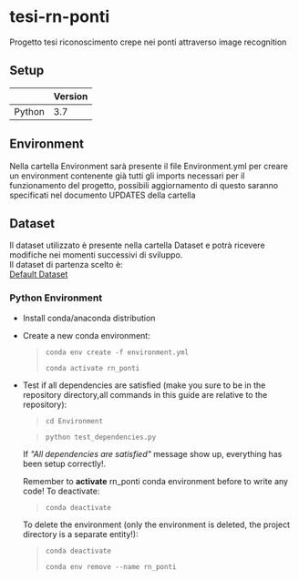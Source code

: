 # tesi-rn-ponti
Progetto tesi riconoscimento crepe nei ponti attraverso image recognition

## Setup

|           | Version |
|-----------|---------|
| Python    | 3.7     |

## Environment
Nella cartella Environment sarà presente il file Environment.yml per creare un environment contenente già tutti gli imports necessari per il funzionamento del progetto, possibili aggiornamento di questo saranno specificati nel documento UPDATES della cartella

## Dataset
Il dataset utilizzato è presente nella cartella Dataset e potrà ricevere modifiche nei momenti successivi di sviluppo.<br/>
Il dataset di partenza scelto è:<br/>
[Default Dataset](https://www.kaggle.com/arunrk7/surface-crack-detection)

### Python Environment

* Install conda/anaconda distribution

* Create a new conda environment:

  > `conda env create -f environment.yml`
  >
  > `conda activate rn_ponti`

* Test if all dependencies are satisfied (make you sure to be in the repository directory,all commands in this guide are relative to the repository):
  > `cd Environment`

  > `python test_dependencies.py`

  If *"All dependencies are satisfied"* message show up, everything has been setup correctly!.

  Remember to **activate** rn_ponti conda environment before to write any code! To deactivate:
  > `conda deactivate`

  To delete the environment (only the environment is deleted, the project directory is a separate entity!):
  > `conda deactivate`
  >
  > `conda env remove --name rn_ponti`
